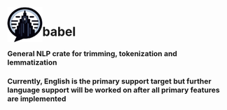 <img align="left" src="https://raw.githubusercontent.com/BradenEverson/babel/master/babel.svg" width="80px" height="80px" alt="babel logo icon">

# babel
### General NLP crate for trimming, tokenization and lemmatization 

### Currently, English is the primary support target but further language support will be worked on after all primary features are implemented
